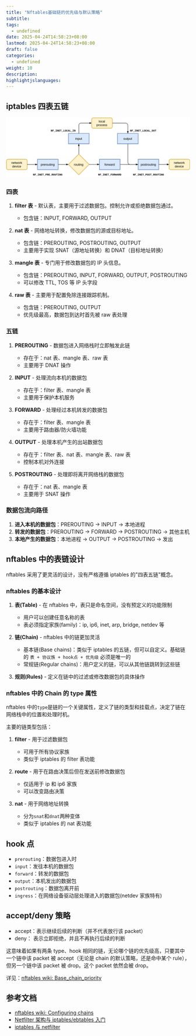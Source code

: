 ```yaml
---
title: "Nftables基础链的优先级与默认策略"
subtitle:
tags:
  - undefined
date: 2025-04-24T14:58:23+08:00
lastmod: 2025-04-24T14:58:23+08:00
draft: false
categories:
  - undefined
weight: 10
description:
highlightjslanguages:
---
```


<!--more-->

## iptables 四表五链

![alt text](/img/iptables-packet-routing.png)

### 四表

1. **filter 表** - 默认表，主要用于过滤数据包。控制允许或拒绝数据包通过。

   - 包含链：INPUT, FORWARD, OUTPUT

2. **nat 表** - 网络地址转换，修改数据包的源或目标地址。

   - 包含链：PREROUTING, POSTROUTING, OUTPUT
   - 主要用于实现 SNAT（源地址转换）和 DNAT（目标地址转换）

3. **mangle 表** - 专门用于修改数据包的 IP 头信息。

   - 包含链：PREROUTING, INPUT, FORWARD, OUTPUT, POSTROUTING
   - 可以修改 TTL, TOS 等 IP 头字段

4. **raw 表** - 主要用于配置免除连接跟踪机制。
   - 包含链：PREROUTING, OUTPUT
   - 优先级最高，数据包到达时首先被 raw 表处理

### 五链

1. **PREROUTING** - 数据包进入网络栈时立即触发此链

   - 存在于：nat 表、mangle 表、raw 表
   - 主要用于 DNAT 操作

2. **INPUT** - 处理流向本机的数据包

   - 存在于：filter 表、mangle 表
   - 主要用于保护本机服务

3. **FORWARD** - 处理经过本机转发的数据包

   - 存在于：filter 表、mangle 表
   - 主要用于路由器/防火墙功能

4. **OUTPUT** - 处理本机产生的出站数据包

   - 存在于：filter 表、nat 表、mangle 表、raw 表
   - 控制本机对外连接

5. **POSTROUTING** - 处理即将离开网络栈的数据包
   - 存在于：nat 表、mangle 表
   - 主要用于 SNAT 操作

### 数据包流向路径

1. **进入本机的数据包**：PREROUTING → INPUT → 本地进程
2. **转发的数据包**：PREROUTING → FORWARD → POSTROUTING → 其他主机
3. **本地产生的数据包**：本地进程 → OUTPUT → POSTROUTING → 发出

## nftables 中的表链设计

nftables 采用了更灵活的设计，没有严格遵循 iptables 的"四表五链"概念。

### nftables 的基本设计

1. **表(Table)** - 在 nftables 中，表只是命名空间，没有预定义的功能限制

   - 用户可以创建任意名称的表
   - 表必须指定家族(family)：ip, ip6, inet, arp, bridge, netdev 等

2. **链(Chain)** - nftables 中的链更加灵活

   - 基本链(Base chains)：类似于 iptables 的五链，但可以自定义。基础链的 `表 + 协议族 + hook点 + 优先级` 必须是唯一的
   - 常规链(Regular chains)：用户定义的链，可以从其他链跳转到这些链

3. **规则(Rules)** - 定义在链中的过滤或修改数据包的具体操作

### nftables 中的 Chain 的 type 属性

nftables 中的`type`是链的一个关键属性，定义了链的类型和挂载点，决定了链在网络栈中的位置和处理时机。

主要的链类型包括：

1. **filter** - 用于过滤数据包

   - 可用于所有协议家族
   - 类似于 iptables 的 filter 表功能

2. **route** - 用于在路由决策后但在发送前修改数据包

   - 仅适用于 ip 和 ip6 家族
   - 可以改变路由决策

3. **nat** - 用于网络地址转换

   - 分为`snat`和`dnat`两种变体
   - 类似于 iptables 的 nat 表功能

## hook 点

- `prerouting`：数据包进入时
- `input`：发往本机的数据包
- `forward`：转发的数据包
- `output`：本机发出的数据包
- `postrouting`：数据包离开前
- `ingress`：在网络设备驱动层处理进入的数据包(netdev 家族特有)

## accept/deny 策略

- accept：表示继续后续的判断（并不代表放行该 packet）
- deny： 表示立即拒绝，并且不再执行后续的判断

这意味着如果有两条 type、hook 相同的链，无论哪个链的优先级高，只要其中一个链中该 packet 被 accept（无论是 chain 的默认策略，还是命中某个 rule），但另一个链中该 packet 被 drop。这个 packet 依然会被 drop。

详见：[nftables wiki: Base_chain_priority](https://wiki.nftables.org/wiki-nftables/index.php/Configuring_chains#Base_chain_priority)


## 参考文档

- [nftables wiki: Configuring chains](https://wiki.nftables.org/wiki-nftables/index.php/Configuring_chains#Base_chain_priority)
- [Netfilter 架构与 iptables/ebtables 入门](https://mp.weixin.qq.com/s/uzuRM9YHkKeyO6RC7XSdPQ)
- [iptables 与 netfilter](https://www.thebyte.com.cn/content/chapter1/netfilter.html#iptables)
